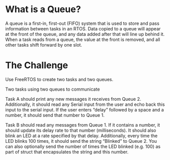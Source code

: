 # What is a Queue?
A queue is a first-in, first-out (FIFO) system that is used to store and pass information between tasks in an RTOS. Data copied to a queue will appear at the front of the queue, and any data added after that will line up behind it. When a task reads from a queue, the value at the front is removed, and all other tasks shift forward by one slot.

# The Challenge
Use FreeRTOS to create two tasks and two queues. 

Two tasks using two queues to communicate

Task A should print any new messages it receives from Queue 2. Additionally, it should read any Serial input from the user and echo back this input to the serial input. If the user enters “delay” followed by a space and a number, it should send that number to Queue 1.

Task B should read any messages from Queue 1. If it contains a number, it should update its delay rate to that number (milliseconds). It should also blink an LED at a rate specified by that delay. Additionally, every time the LED blinks 100 times, it should send the string “Blinked” to Queue 2. You can also optionally send the number of times the LED blinked (e.g. 100) as part of struct that encapsulates the string and this number.

